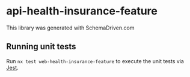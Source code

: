 
# api-health-insurance-feature

This library was generated with SchemaDriven.com

## Running unit tests

Run `nx test web-health-insurance-feature` to execute the unit tests via [Jest](https://jestjs.io).

